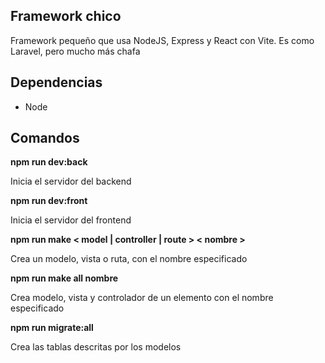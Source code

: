 ## Framework chico

Framework pequeño que usa NodeJS, Express y React con Vite.
Es como Laravel, pero mucho más chafa

## Dependencias

<ul>
<li>Node</li>
</ul>

## Comandos

**npm run dev:back**

Inicia el servidor del backend

**npm run dev:front**

Inicia el servidor del frontend

**npm run make < model | controller | route > < nombre >**

Crea un modelo, vista o ruta, con el nombre especificado

**npm run make all nombre**

Crea modelo, vista y controlador de un elemento con el nombre especificado

**npm run migrate:all**

Crea las tablas descritas por los modelos